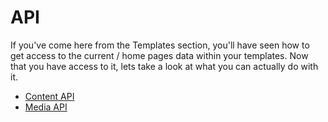 # API

If you've come here from the Templates section, you'll have seen how to get access to the current / home pages data within your templates. Now that you have access to it, lets take a look at what you can actually do with it.

- [Content API](05a-content-api.md)
- [Media API](05b-media-api.md)